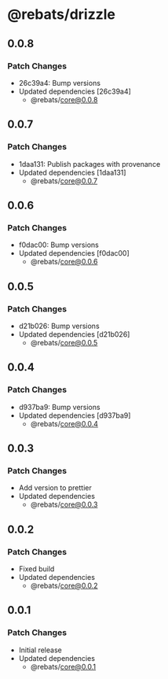 # @rebats/drizzle

## 0.0.8

### Patch Changes

- 26c39a4: Bump versions
- Updated dependencies [26c39a4]
  - @rebats/core@0.0.8

## 0.0.7

### Patch Changes

- 1daa131: Publish packages with provenance
- Updated dependencies [1daa131]
  - @rebats/core@0.0.7

## 0.0.6

### Patch Changes

- f0dac00: Bump versions
- Updated dependencies [f0dac00]
  - @rebats/core@0.0.6

## 0.0.5

### Patch Changes

- d21b026: Bump versions
- Updated dependencies [d21b026]
  - @rebats/core@0.0.5

## 0.0.4

### Patch Changes

- d937ba9: Bump versions
- Updated dependencies [d937ba9]
  - @rebats/core@0.0.4

## 0.0.3

### Patch Changes

- Add version to prettier
- Updated dependencies
  - @rebats/core@0.0.3

## 0.0.2

### Patch Changes

- Fixed build
- Updated dependencies
  - @rebats/core@0.0.2

## 0.0.1

### Patch Changes

- Initial release
- Updated dependencies
  - @rebats/core@0.0.1
